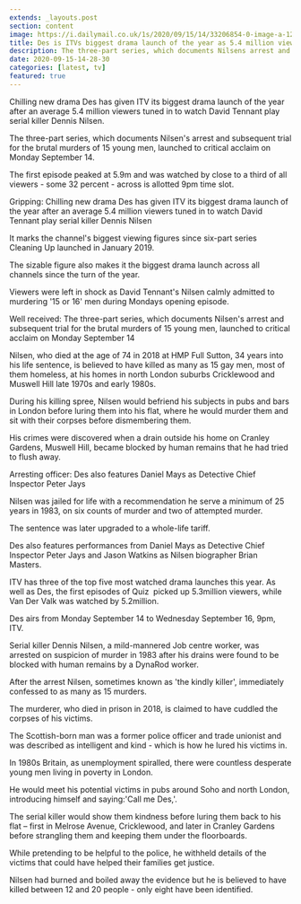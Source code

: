 ```yaml
---
extends: _layouts.post
section: content
image: https://i.dailymail.co.uk/1s/2020/09/15/14/33206854-0-image-a-12_1600175664794.jpg 
title: Des is ITVs biggest drama launch of the year as 5.4 million viewers tune in to watch David Tennant 
description: The three-part series, which documents Nilsens arrest and subsequent trial for the brutal murders of 15 young men, launched to critical acclaim on Monday September 14. 
date: 2020-09-15-14-28-30 
categories: [latest, tv] 
featured: true 
--- 
```

Chilling new drama Des has given ITV its biggest drama launch of the year after an average 5.4 million viewers tuned in to watch David Tennant play serial killer Dennis Nilsen.

The three-part series, which documents Nilsen's arrest and subsequent trial for the brutal murders of 15 young men, launched to critical acclaim on Monday September 14. 

The first episode peaked at 5.9m and was watched by close to a third of all viewers - some 32 percent - across is allotted 9pm time slot.

Gripping: Chilling new drama Des has given ITV its biggest drama launch of the year after an average 5.4 million viewers tuned in to watch David Tennant play serial killer Dennis Nilsen

It marks the channel's biggest viewing figures since six-part series Cleaning Up launched in January 2019. 

The sizable figure also makes it the biggest drama launch across all channels since the turn of the year. 

Viewers were left in shock as David Tennant's Nilsen calmly admitted to murdering '15 or 16' men during Mondays opening episode.    

Well received: The three-part series, which documents Nilsen's arrest and subsequent trial for the brutal murders of 15 young men, launched to critical acclaim on Monday September 14

Nilsen, who died at the age of 74 in 2018 at HMP Full Sutton, 34 years into his life sentence, is believed to have killed as many as 15 gay men, most of them homeless, at his homes in north London suburbs Cricklewood and Muswell Hill late 1970s and early 1980s.

During his killing spree, Nilsen would befriend his subjects in pubs and bars in London before luring them into his flat, where he would murder them and sit with their corpses before dismembering them.

His crimes were discovered when a drain outside his home on Cranley Gardens, Muswell Hill, became blocked by human remains that he had tried to flush away.

Arresting officer: Des also features Daniel Mays as Detective Chief Inspector Peter Jays

Nilsen was jailed for life with a recommendation he serve a minimum of 25 years in 1983, on six counts of murder and two of attempted murder.

The sentence was later upgraded to a whole-life tariff.   

Des also features performances from Daniel Mays as Detective Chief Inspector Peter Jays and Jason Watkins as Nilsen biographer Brian Masters.  

ITV has three of the top five most watched drama launches this year. As well as Des, the first episodes of Quiz  picked up 5.3million viewers, while Van Der Valk was watched by 5.2million.

Des airs from Monday September 14 to Wednesday September 16, 9pm, ITV. 

Serial killer Dennis Nilsen, a mild-mannered Job centre worker, was arrested on suspicion of murder in 1983 after his drains were found to be blocked with human remains by a DynaRod worker.

After the arrest Nilsen, sometimes known as 'the kindly killer', immediately confessed to as many as 15 murders. 

The murderer, who died in prison in 2018, is claimed to have cuddled the corpses of his victims. 

The Scottish-born man was a former police officer and trade unionist and was described as intelligent and kind - which is how he lured his victims in.

In 1980s Britain, as unemployment spiralled, there were countless desperate young men living in poverty in London. 

He would meet his potential victims in pubs around Soho and north London, introducing himself and saying:'Call me Des,'.

The serial killer would show them kindness before luring them back to his flat – first in Melrose Avenue, Cricklewood, and later in Cranley Gardens before strangling them and keeping them under the floorboards.

While pretending to be helpful to the police, he withheld details of the victims that could have helped their families get justice.

Nilsen had burned and boiled away the evidence but he is believed to have killed between 12 and 20 people - only eight have been identified.  

